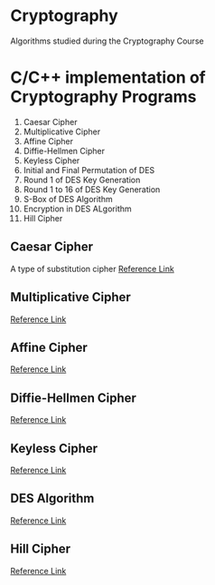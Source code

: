 # Cryptography
Algorithms studied during the Cryptography Course
# C/C++ implementation of Cryptography Programs 
1.  Caesar Cipher
2.  Multiplicative Cipher
3.  Affine Cipher
4.  Diffie-Hellmen Cipher
5.  Keyless Cipher
6.  Initial and Final Permutation of DES
7.  Round 1 of DES Key Generation
8.  Round 1 to 16 of DES Key Generation
9.  S-Box of DES Algorithm
10. Encryption in DES ALgorithm
11. Hill Cipher

## Caesar Cipher
A type of substitution cipher 
[Reference Link](https://github.com/SourajitaDewasi/Cryptography/blob/main/Additive%20Cipher.c)

## Multiplicative Cipher
[Reference Link](https://github.com/SourajitaDewasi/Cryptography/blob/main/Affine%20Cipher.cpp)

## Affine Cipher
[Reference Link](https://github.com/SourajitaDewasi/Cryptography/blob/main/Affine%20Cipher.cpp)

## Diffie-Hellmen Cipher
[Reference Link](https://github.com/SourajitaDewasi/Cryptography/blob/main/Diffie%20Hellmen%20Cipher.cpp)

## Keyless Cipher
[Reference Link](https://github.com/SourajitaDewasi/Cryptography/blob/main/Keyless%20Cipher.cpp)

## DES Algorithm
[Reference Link](https://github.com/SourajitaDewasi/Cryptography/blob/main/DES_Encryption_Complete.cpp)

## Hill Cipher
[Reference Link](https://github.com/SourajitaDewasi/Cryptography/blob/main/Hill%20Cipher.cpp)
